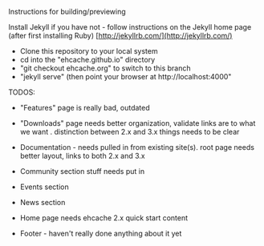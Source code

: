Instructions for building/previewing

Install Jekyll if you have not - follow instructions on the Jekyll home page (after first installing Ruby)
[http://jekyllrb.com/](http://jekyllrb.com/)

* Clone this repository to your local system
* cd into the "ehcache.github.io" directory
* "git checkout ehcache.org" to switch to this branch
* "jekyll serve"   (then point your browser at http://localhost:4000"



TODOS:

* "Features" page is really bad, outdated

* "Downloads" page needs better organization, validate links are to what we want .  distinction between 2.x and 3.x things needs to be clear

* Documentation - needs pulled in from existing site(s).  root page needs better layout, links to both 2.x and 3.x

* Community section stuff needs put in

* Events section

* News section

* Home page needs  ehcache 2.x quick start content

* Footer - haven't really done anything about it yet
